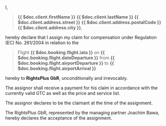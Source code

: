 I,

> **{{ $doc.client.firstName }}** **{{ $doc.client.lastName }}**&#13;
> **{{ $doc.client.address.street }}**&#13;
> **{{ $doc.client.address.postalCode }} {{ $doc.client.address.city }}**,

hereby declare that I assign my claim for compensation under Regulation (EC) No. 261/2004 in relation to the

> Flight **{{ $doc.booking.flight.iata }}** on **{{ $doc.booking.flight.dateDeparture }}**&#13;
> from **{{ $doc.booking.flight.airportDeparture }}** to **{{ $doc.booking.flight.airportArrival }}**

hereby to **RightsPlus GbR**, unconditionally and irrevocably.

The assignor shall receive a payment for his claim in accordance with the currently valid GTC as well as the price and service list.

The assignor declares to be the claimant at the time of the assignment.

The RightsPlus GbR, represented by the managing partner Joachim Bawa, hereby declares the acceptance of the assignment.
